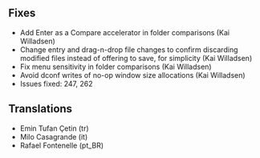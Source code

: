 
<!--
2019-01-06 meld 3.20.0
======================
-->

Fixes
-----

* Add Enter as a Compare accelerator in folder comparisons (Kai Willadsen)
* Change entry and drag-n-drop file changes to confirm discarding modified
  files instead of offering to save, for simplicity (Kai Willadsen)
* Fix menu sensitivity in folder comparisons (Kai Willadsen)
* Avoid dconf writes of no-op window size allocations (Kai Willadsen)
* Issues fixed: 247, 262

Translations
------------

* Emin Tufan Çetin (tr)
* Milo Casagrande (it)
* Rafael Fontenelle (pt_BR)

